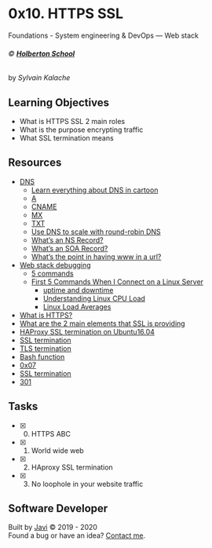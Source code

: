 # 0x10. HTTPS SSL
Foundations - System engineering & DevOps ― Web stack

###### :copyright: **[Holberton School](https://www.holbertonschool.com/)**
by _Sylvain Kalache_

## Learning Objectives
* What is HTTPS SSL 2 main roles
* What is the purpose encrypting traffic
* What SSL termination means

## Resources
* [DNS](https://intranet.hbtn.io/concepts/12)
  - [Learn everything about DNS in cartoon](https://howdns.works/)
  - [A](https://support.dnsimple.com/articles/a-record/)
  - [CNAME](https://en.wikipedia.org/wiki/CNAME_record)
  - [MX](https://en.wikipedia.org/wiki/MX_record)
  - [TXT](https://en.wikipedia.org/wiki/TXT_record)
  - [Use DNS to scale with round-robin DNS](https://www.dnsknowledge.com/whatis/round-robin-dns/)
  - [What’s an NS Record?](https://support.dnsimple.com/articles/ns-record/)
  - [What’s an SOA Record?](https://support.dnsimple.com/articles/soa-record/)
  - [What’s the point in having www in a url?](https://serverfault.com/questions/145777/what-s-the-point-in-having-www-in-a-url)
* [Web stack debugging](https://intranet.hbtn.io/concepts/68)
  - [5 commands](https://www.linux.com/training-tutorials/first-5-commands-when-i-connect-linux-server/)
  - [First 5 Commands When I Connect on a Linux Server](https://www.youtube.com/watch?v=1_gqlbADaAw&feature=youtu.be)
    - [uptime and downtime](https://whatis.techtarget.com/definition/uptime-and-downtime)
    - [Understanding Linux CPU Load](https://scoutapm.com/blog/understanding-load-averages)
    - [Linux Load Averages](http://www.brendangregg.com/blog/2017-08-08/linux-load-averages.html)
* [What is HTTPS?](https://www.instantssl.com/http-vs-https)
* [What are the 2 main elements that SSL is providing](https://www.sslshopper.com/why-ssl-the-purpose-of-using-ssl-certificates.html)
* [HAProxy SSL termination on Ubuntu16.04](https://devops.ionos.com/tutorials/install-and-configure-haproxy-load-balancer-on-ubuntu-1604/)
* [SSL termination](https://www.f5.com/services/resources/glossary/ssl-termination)
* [TLS termination](https://en.wikipedia.org/wiki/TLS_termination_proxy)
* [Bash function](http://tldp.org/LDP/abs/html/complexfunct.html)
* [0x07](https://intranet.hbtn.io/projects/259)
* [SSL termination](https://en.wikipedia.org/wiki/TLS_termination_proxy)
* [301](https://en.wikipedia.org/wiki/HTTP_301)

## Tasks
* [x] 0. HTTPS ABC
* [x] 1. World wide web
* [x] 2. HAproxy SSL termination
* [x] 3. No loophole in your website traffic

## Software Developer
Built by [Javi](https://github.com/javi0b01) :copyright: 2019 - 2020  
Found a bug or have an idea? [Contact me](https://www.linkedin.com/in/javi0b01/).

